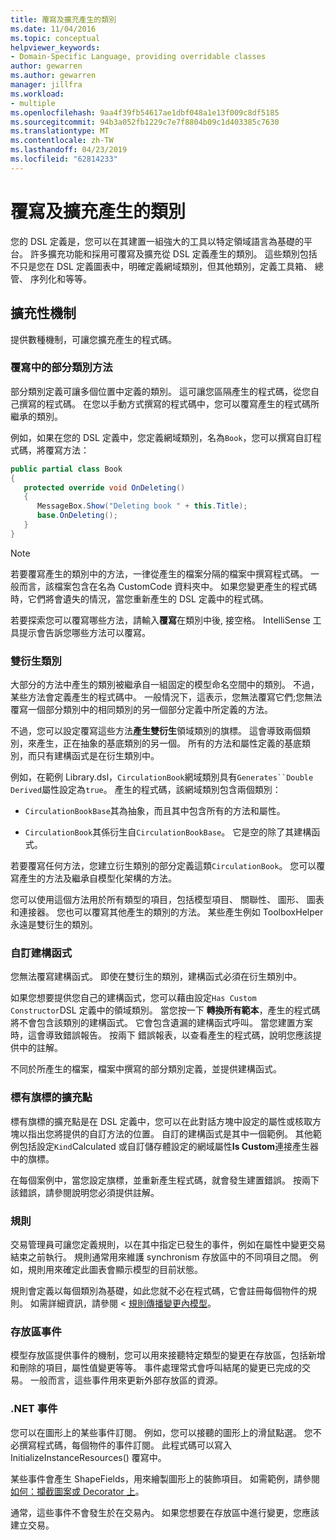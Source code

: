```yaml
---
title: 覆寫及擴充產生的類別
ms.date: 11/04/2016
ms.topic: conceptual
helpviewer_keywords:
- Domain-Specific Language, providing overridable classes
author: gewarren
ms.author: gewarren
manager: jillfra
ms.workload:
- multiple
ms.openlocfilehash: 9aa4f39fb54617ae1dbf048a1e13f009c8df5185
ms.sourcegitcommit: 94b3a052fb1229c7e7f8804b09c1d403385c7630
ms.translationtype: MT
ms.contentlocale: zh-TW
ms.lasthandoff: 04/23/2019
ms.locfileid: "62814233"
---
```

# <a name="override-and-extend-the-generated-classes"></a>覆寫及擴充產生的類別

您的 DSL 定義是，您可以在其建置一組強大的工具以特定領域語言為基礎的平台。 許多擴充功能和採用可覆寫及擴充從 DSL 定義產生的類別。 這些類別包括不只是您在 DSL 定義圖表中，明確定義網域類別，但其他類別，定義工具箱、 總管、 序列化和等等。

## <a name="extensibility-mechanisms"></a>擴充性機制

提供數種機制，可讓您擴充產生的程式碼。

### <a name="override-methods-in-a-partial-class"></a>覆寫中的部分類別方法

部分類別定義可讓多個位置中定義的類別。 這可讓您區隔產生的程式碼，從您自己撰寫的程式碼。 在您以手動方式撰寫的程式碼中，您可以覆寫產生的程式碼所繼承的類別。

例如，如果在您的 DSL 定義中，您定義網域類別，名為`Book`，您可以撰寫自訂程式碼，將覆寫方法：

```csharp
public partial class Book
{
   protected override void OnDeleting()
   {
      MessageBox.Show("Deleting book " + this.Title);
      base.OnDeleting();
   }
}
```

> [!NOTE]
> 若要覆寫產生的類別中的方法，一律從產生的檔案分隔的檔案中撰寫程式碼。 一般而言，該檔案包含在名為 CustomCode 資料夾中。 如果您變更產生的程式碼時，它們將會遺失的情況，當您重新產生的 DSL 定義中的程式碼。

若要探索您可以覆寫哪些方法，請輸入**覆寫**在類別中後, 接空格。 IntelliSense 工具提示會告訴您哪些方法可以覆寫。

### <a name="double-derived-classes"></a>雙衍生類別

大部分的方法中產生的類別被繼承自一組固定的模型命名空間中的類別。 不過，某些方法會定義產生的程式碼中。 一般情況下，這表示，您無法覆寫它們;您無法覆寫一個部分類別中的相同類別的另一個部分定義中所定義的方法。

不過，您可以設定覆寫這些方法**產生雙衍生**領域類別的旗標。 這會導致兩個類別，來產生，正在抽象的基底類別的另一個。 所有的方法和屬性定義的基底類別，而只有建構函式是在衍生類別中。

例如，在範例 Library.dsl，`CirculationBook`網域類別具有`Generates``Double Derived`屬性設定為`true`。 產生的程式碼，該網域類別包含兩個類別：

- `CirculationBookBase`其為抽象，而且其中包含所有的方法和屬性。

- `CirculationBook`其係衍生自`CirculationBookBase`。 它是空的除了其建構函式。

若要覆寫任何方法，您建立衍生類別的部分定義這類`CirculationBook`。 您可以覆寫產生的方法及繼承自模型化架構的方法。

您可以使用這個方法用於所有類型的項目，包括模型項目、 關聯性、 圖形、 圖表和連接器。 您也可以覆寫其他產生的類別的方法。 某些產生例如 ToolboxHelper 永遠是雙衍生的類別。

### <a name="custom-constructors"></a>自訂建構函式

您無法覆寫建構函式。 即使在雙衍生的類別，建構函式必須在衍生類別中。

如果您想要提供您自己的建構函式，您可以藉由設定`Has Custom Constructor`DSL 定義中的領域類別。 當您按一下 **轉換所有範本**，產生的程式碼將不會包含該類別的建構函式。 它會包含遺漏的建構函式呼叫。 當您建置方案時，這會導致錯誤報告。 按兩下 錯誤報表，以查看產生的程式碼，說明您應該提供中的註解。

不同於所產生的檔案，檔案中撰寫的部分類別定義，並提供建構函式。

### <a name="flagged-extension-points"></a>標有旗標的擴充點

標有旗標的擴充點是在 DSL 定義中，您可以在此對話方塊中設定的屬性或核取方塊以指出您將提供的自訂方法的位置。 自訂的建構函式是其中一個範例。 其他範例包括設定`Kind`Calculated 或自訂儲存體設定的網域屬性**Is Custom**連接產生器中的旗標。

在每個案例中，當您設定旗標，並重新產生程式碼，就會發生建置錯誤。 按兩下該錯誤，請參閱說明您必須提供註解。

### <a name="rules"></a>規則

交易管理員可讓您定義規則，以在其中指定已發生的事件，例如在屬性中變更交易結束之前執行。 規則通常用來維護 synchronism 存放區中的不同項目之間。 例如，規則用來確定此圖表會顯示模型的目前狀態。

規則會定義以每個類別為基礎，如此您就不必在程式碼，它會註冊每個物件的規則。 如需詳細資訊，請參閱 <<c0> [ 規則傳播變更內模型](../modeling/rules-propagate-changes-within-the-model.md)。

### <a name="store-events"></a>存放區事件

模型存放區提供事件的機制，您可以用來接聽特定類型的變更在存放區，包括新增和刪除的項目，屬性值變更等等。 事件處理常式會呼叫結尾的變更已完成的交易。 一般而言，這些事件用來更新外部存放區的資源。

### <a name="net-events"></a>.NET 事件

您可以在圖形上的某些事件訂閱。 例如，您可以接聽的圖形上的滑鼠點選。 您不必撰寫程式碼，每個物件的事件訂閱。 此程式碼可以寫入 InitializeInstanceResources() 覆寫中。

某些事件會產生 ShapeFields，用來繪製圖形上的裝飾項目。 如需範例，請參閱[如何：攔截圖案或 Decorator 上](../modeling/how-to-intercept-a-click-on-a-shape-or-decorator.md)。

通常，這些事件不會發生於在交易內。 如果您想要在存放區中進行變更，您應該建立交易。